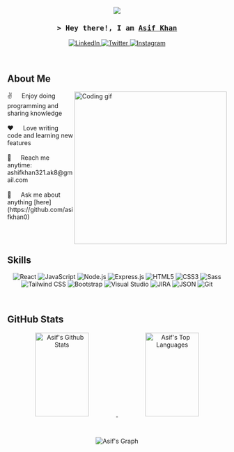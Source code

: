 <!-- Intro Section -->
<p align="center">
  <a href="https://github.com/asifkhan0"><img src="https://readme-typing-svg.herokuapp.com/?lines=Self%20Taught%20Programmer;Front%20End%20Developer;1.8+%2B%20years%20of%20coding%20experience;Always%20learning%20new%20things&center=true&width=380&height=45"></a>
</p>

<!-- Introduction -->
<h3 align="center">
    <samp>&gt; Hey there!, I am
        <b><a target="_blank" href="https://github.com/asifkhan0/">Asif Khan</a></b>
    </samp>
</h3>

<!-- Social Media Links -->
<p align="center">
    <a href="https://www.linkedin.com/in/ashif-khan-717708117/" target="_blank">
        <img src="https://img.shields.io/badge/LinkedIn-0077B5?style=for-the-badge&logo=linkedin&logoColor=white" alt="LinkedIn"/>
    </a>
    <a href="https://twitter.com/ashifkhann97" target="_blank">
        <img src="https://img.shields.io/badge/Twitter-1DA1F2?style=for-the-badge&logo=twitter&logoColor=white" alt="Twitter"/>
    </a>
    <a href="https://www.instagram.com/_mr.khan0" target="_blank">
        <img src="https://img.shields.io/badge/Instagram-fe4164?style=for-the-badge&logo=instagram&logoColor=white" alt="Instagram"/>
    </a> 
</p>
<br>

<!-- About Section -->
## About Me

<p>
    <img align="right" width="350" src="programmer.gif" alt="Coding gif"/>
    ✌️ &emsp; Enjoy doing programming and sharing knowledge <br/><br/>
    ❤️ &emsp; Love writing code and learning new features<br/><br/>
    📧 &emsp; Reach me anytime: ashifkhan321.ak8@gmail.com<br/><br/>
    💬 &emsp; Ask me about anything [here](https://github.com/asifkhan0)
</p>

<br/>
<br/>

## Skills

<p align="center">
    <img src="https://img.shields.io/badge/-React-61DBFB?style=for-the-badge&labelColor=black&logo=react&logoColor=61DBFB" alt="React"/>
    <img src="https://img.shields.io/badge/Javascript-F0DB4F?style=for-the-badge&labelColor=black&logo=javascript&logoColor=F0DB4F" alt="JavaScript"/>
    <img src="https://img.shields.io/badge/Nodejs-3C873A?style=for-the-badge&labelColor=black&logo=node.js&logoColor=3C873A" alt="Node.js"/>
    <img src="https://img.shields.io/badge/Express.js-000000?style=for-the-badge&logo=express&logoColor=white" alt="Express.js"/>
    <img src="https://img.shields.io/badge/HTML5-E34F26?style=for-the-badge&logo=html5&logoColor=white" alt="HTML5"/>
    <img src="https://img.shields.io/badge/CSS3-1572B6?style=for-the-badge&logo=css3&logoColor=white" alt="CSS3"/>
    <img src="https://img.shields.io/badge/Sass-CC6699?style=for-the-badge&logo=sass&logoColor=white" alt="Sass"/>
    <img src="https://img.shields.io/badge/Tailwind_CSS-092749?style=for-the-badge&logo=tailwindcss&logoColor=06B6D4&labelColor=000000" alt="Tailwind CSS"/>
    <img src="https://img.shields.io/badge/Bootstrap-563D7C?style=for-the-badge&logo=bootstrap&logoColor=white" alt="Bootstrap"/>
    <img src="https://img.shields.io/badge/Visual_Studio-0078d7?style=for-the-badge&logo=visual%20studio&logoColor=white" alt="Visual Studio"/>
    <img src="https://img.shields.io/badge/JIRA-0052CC?style=for-the-badge&labelColor=black&logo=jira&logoColor=0052CC" alt="JIRA"/>
    <img src="https://img.shields.io/badge/JSON-000000?style=for-the-badge&labelColor=black&logo=json" alt="JSON"/>
    <img src="https://img.shields.io/badge/Git-F05032?style=for-the-badge&logo=git&logoColor=white" alt="Git"/>
</p>

<br/>

## GitHub Stats

<p align="center">
    <a href="https://github.com/asifkhan0">
        <img alt="Asif's Github Stats" src="https://denvercoder1-github-readme-stats.vercel.app/api?username=asifkhan0&show_icons=true&count_private=true&theme=react&border_color=7F3FBF&bg_color=0D1117&title_color=F85D7F&icon_color=F8D866" height="192px" width="49.5%"/>
    </a>
    <a href="https://github.com/asifkhan0">
        <img alt="Asif's Top Languages" src="https://denvercoder1-github-readme-stats.vercel.app/api/top-langs/?username=asifkhan0&langs_count=8&layout=compact&theme=react&border_color=7F3FBF&bg_color=0D1117&title_color=F85D7F&icon_color=F8D866" height="192px" width="49.5%"/>
    </a>
</p>

<br/>

<p align="center">
    <img src="https://github-readme-activity-graph.vercel.app/graph?username=asifkhan0&custom_title=Asif's%20GitHub%20Activity%20Graph&bg_color=0D1117&color=7F3FBF&line=7F3FBF&point=7F3FBF&area_color=FFFFFF&title_color=FFFFFF&area=true" alt="Asif's Graph"/>
</p>
